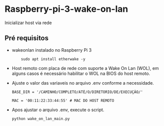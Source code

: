 # Raspberry-pi-3-wake-on-lan
Inicializar host via rede

## Pré requisitos
- wakeonlan instalado no Raspberry Pi 3 
    ```
        sudo apt install etherwake -y
    ```
- Host remoto com placa de rede com suporte a Wake On Lan (WOL), em alguns casos é necessário habilitar o WOL na BIOS do host remoto.

- Ajuste o valor das variaveis no arquivo .env conforme a necessidade.
    ```
    BASE_DIR = '/CAMINHO/COMPLETO/ATÉ/O/DIRETORIO/DE/EXECUÇÃO/'

    MAC = '00:11:22:33:44:55' # MAC DO HOST REMOTO
    ```
- Apos ajustar o arquivo .env, execute o script.
    ```
    python wake_on_lan_main.py
    ```

